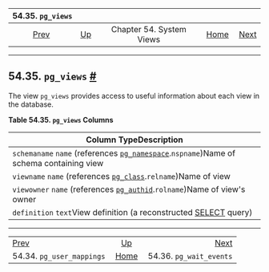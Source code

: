 <!--?xml version="1.0" encoding="UTF-8" standalone="no"?-->

|                       54.35. `pg_views`                       |                                             |                          |                                                       |                                                           |
| :-----------------------------------------------------------: | :------------------------------------------ | :----------------------: | ----------------------------------------------------: | --------------------------------------------------------: |
| [Prev](view-pg-user-mappings.html "54.34. pg_user_mappings")  | [Up](views.html "Chapter 54. System Views") | Chapter 54. System Views | [Home](index.html "PostgreSQL 17devel Documentation") |  [Next](view-pg-wait-events.html "54.36. pg_wait_events") |

***

## 54.35. `pg_views` [#](#VIEW-PG-VIEWS)

[]()

The view `pg_views` provides access to useful information about each view in the database.

**Table 54.35. `pg_views` Columns**

| Column TypeDescription                                                                                                                     |
| ------------------------------------------------------------------------------------------------------------------------------------------ |
| `schemaname` `name` (references [`pg_namespace`](catalog-pg-namespace.html "53.32. pg_namespace").`nspname`)Name of schema containing view |
| `viewname` `name` (references [`pg_class`](catalog-pg-class.html "53.11. pg_class").`relname`)Name of view                                 |
| `viewowner` `name` (references [`pg_authid`](catalog-pg-authid.html "53.8. pg_authid").`rolname`)Name of view's owner                      |
| `definition` `text`View definition (a reconstructed [SELECT](sql-select.html "SELECT") query)                                              |

***

|                                                               |                                                       |                                                           |
| :------------------------------------------------------------ | :---------------------------------------------------: | --------------------------------------------------------: |
| [Prev](view-pg-user-mappings.html "54.34. pg_user_mappings")  |      [Up](views.html "Chapter 54. System Views")      |  [Next](view-pg-wait-events.html "54.36. pg_wait_events") |
| 54.34. `pg_user_mappings`                                     | [Home](index.html "PostgreSQL 17devel Documentation") |                                   54.36. `pg_wait_events` |
